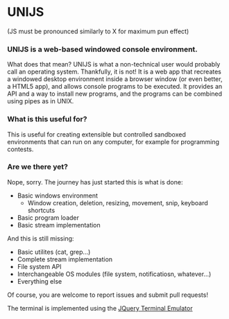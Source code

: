 # UNIJS
(JS must be pronounced similarly to X for maximum pun effect)

### UNIJS is a web-based windowed console environment.
What does that mean? UNIJS is what a non-technical user would probably call an operating system. Thankfully, it is not! It is a web app that recreates a windowed desktop environment inside a browser window (or even better, a HTML5 app), and allows console programs to be executed. It provides an API and  a way to install new programs, and the programs can be combined using pipes as in UNIX.

### What is this useful for?
This is useful for creating extensible but controlled sandboxed environments that can run on any computer, for example for programming contests.

### Are we there yet?
Nope, sorry. The journey has just started this is what is done:

  - Basic windows environment
    - Window creation, deletion, resizing, movement, snip, keyboard shortcuts
  - Basic program loader
  - Basic stream implementation
  
And this is still missing:
  - Basic utilites (cat, grep...)
  - Complete stream implementation
  - File system API
  - Interchangeable OS modules (file system, notificatiosn, whatever...)
  - Everything else
  
Of course, you are welcome to report issues and submit pull requests!

The terminal is implemented using the [JQuery Terminal Emulator](https://github.com/jcubic/jquery.terminal)
